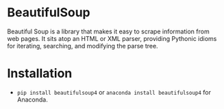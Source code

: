 # BeautifulSoup
Beautiful Soup is a library that makes it easy to scrape information from web pages. It sits atop an HTML or XML parser, providing Pythonic idioms for iterating, searching, and modifying the parse tree.

# Installation
- ```pip install beautifulsoup4``` or ```anaconda install beautifulsoup4``` for Anaconda.